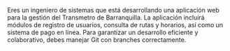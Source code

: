 Eres un ingeniero de sistemas que está desarrollando una aplicación web para la gestión del Transmetro de Barranquilla. La aplicación incluirá módulos de registro de usuarios, consulta de rutas y horarios, así como un sistema de pago en línea. Para garantizar un desarrollo eficiente y colaborativo, debes manejar Git con branches correctamente.